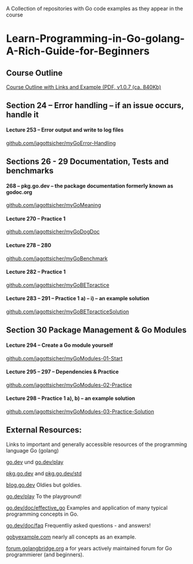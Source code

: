 A Collection of repositories with Go code examples as they appear in the course
# Learn-Programming-in-Go-golang-A-Rich-Guide-for-Beginners

## Course Outline
[Course Outline with Links and Example (PDF, v1.0.7 (ca. 840Kb)](https://github.com/Educational-Coding-Examples-Exercises/Learn-Programming-in-Go-golang-A-Rich-Guide-for-Beginners/raw/main/docs/Learn%20Programming%20in%20Go%20(golang)_%20A%20Rich%20Guide%20for%20Beginners%20-%20Course%20Outline.pdf)

## Section 24 – Error handling – if an issue occurs, handle it
#### Lecture 253 – Error output and write to log files
[github.com/jagottsicher/myGoError-Handling](https://github.com/jagottsicher/myGoError-Handling)

## Sections 26 - 29 Documentation, Tests and benchmarks
#### 268 – pkg.go.dev – the package documentation formerly known as godoc.org
[github.com/jagottsicher/myGoMeaning](https://github.com/jagottsicher/myGoMeaning)

#### Lecture 270 – Practice 1
[github.com/jagottsicher/myGoDogDoc](https://github.com/jagottsicher/myGoDogDoc)

#### Lecture 278 – 280
[github.com/jagottsicher/myGoBenchmark](https://github.com/jagottsicher/myGoBenchmark)

#### Lecture 282 – Practice 1
[github.com/jagottsicher/myGoBETpractice](https://github.com/jagottsicher/myGoBETpractice)

#### Lecture 283 – 291 – Practice 1 a) – i) – an example solution
[github.com/jagottsicher/myGoBETpracticeSolution](https://github.com/jagottsicher/myGoBETpracticeSolution)

## Section 30 Package Management & Go Modules
#### Lecture 294 – Create a Go module yourself
[github.com/jagottsicher/myGoModules-01-Start](https://github.com/jagottsicher/myGoModules-01-Start)

#### Lecture 295 – 297 – Dependencies & Practice
[github.com/jagottsicher/myGoModules-02-Practice](https://github.com/jagottsicher/myGoModules-02-Practice)

#### Lecture 298 – Practice 1 a), b) – an example solution
[github.com/jagottsicher/myGoModules-03-Practice-Solution](https://github.com/jagottsicher/myGoModules-03-Practice-Solution)

## External Resources:
Links to important and generally accessible resources of the programming language Go (golang)

[go.dev](https://go.dev) und [go.dev/play](https://go.dev/play)

[pkg.go.dev](https://pkg.go.dev) and [pkg.go.dev/std](https://pkg.go.dev/std)

[blog.go.dev](https://blog.go.dev) Oldies but goldies.

[go.dev/play](https://go.dev/play) To the playground!

[go.dev/doc/effective_go](https://go.dev/doc/effective_go) Examples and application of many typical programming concepts in Go.

[go.dev/doc/faq](https://go.dev/doc/faq) Frequentliy asked questions - and answers!

[gobyexample.com](https://gobyexample.com) nearly all concepts as an example.

[forum.golangbridge.org](forum.golangbridge.org/) a for years actively maintained forum for Go programmierer (and beginners).
